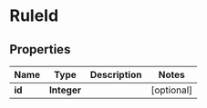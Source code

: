 

# RuleId


## Properties

| Name | Type | Description | Notes |
|------------ | ------------- | ------------- | -------------|
|**id** | **Integer** |  |  [optional] |



